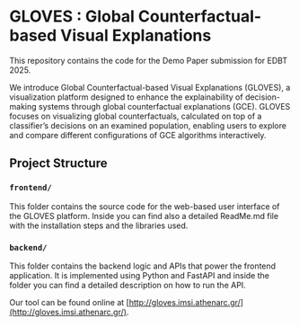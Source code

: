 # GLOVES : Global Counterfactual-based Visual Explanations
This repository contains the code for the Demo Paper submission for EDBT 2025.

We introduce Global Counterfactual-based Visual Explanations
(GLOVES), a visualization platform designed to enhance the explainability of decision-making systems through global counterfactual explanations (GCE). GLOVES focuses on visualizing global
counterfactuals, calculated on top of a classifier’s decisions on an
examined population, enabling users to explore and compare different configurations of GCE algorithms interactively.

## Project Structure

### `frontend/`
This folder contains the source code for the web-based user interface of the GLOVES platform. Inside you can find also a detailed ReadMe.md file with the installation steps and the libraries used.

### `backend/`
This folder contains the backend logic and APIs that power the frontend application.  It is implemented using Python and FastAPI and inside the folder you can find a detailed description on how to run the API.

Our tool can be found online at [http://gloves.imsi.athenarc.gr/](http://gloves.imsi.athenarc.gr/).
